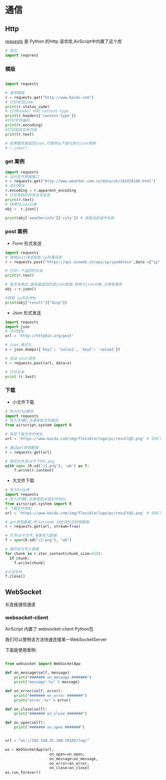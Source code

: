 
# 通信

## Http

[requests](https://requests.readthedocs.io/en/latest/) 是 Python 的Http 请求库,AirScript中内置了这个库

``` python
# 导包
import requrest
```

### 模版

```python

import requests

# 请求模版
r = requests.get("http://www.baidu.com") 
# 打印状态Code
print(r.status_code) 
# 打印header 中的 content-type
print(r.headers['content-type']) 
#打印字符编码
print(r.encoding) 
#打印返回文本内容
print(r.text) 

# 如果服务器返回json,可使用以下语句进行json转换
# r.json() 

```

### get 案例

```python
import requests
# 访问天气预报接口
r = requests.get("http://www.weather.com.cn/data/sk/101010100.html")
# 进行转码
r.encoding = r.apparent_encoding
# 打印获取的所有文本信息
print(r.text)
# 转换为json对象
obj =  r.json()

print(obj['weatherinfo']['city']) # 获取当前城市名称

```

### post 案例

- Form 形式发送

```python
import requests
# 使用post请求获取 ip所属信息
r = requests.post("https://api.oioweb.cn/api/ip/ipaddress",data ={"ip":"114.114.114.114"})

# 打印一下返回的文本
print(r.text)

# 看文本格式,服务器返回的是json数据,转换为json对象,方便拿属性
obj = r.json()

#获取 ip所在地址
print(obj["result"]["disp"])

```

- Json 形式发送

```python
import requests
import json
# 访问地址
url = 'http://httpbin.org/post'

# json 格式化
s = json.dumps({'key1': 'value1', 'key2': 'value2'})

# 发送 post请求
r = requests.post(url, data=s)

# 打印文本
print (r.text)

```

### 下载

- 小文件下载

```python
# 导入http模块
import requests
# 导入环境R,方便获取文件路径
from airscript.system import R

# 指定下载文件的地址
url = 'https://www.baidu.com/img/flexible/logo/pc/result@2.png' # 目标下载链接

# 通过get获取数据
r = requests.get(url)

# 保存文件至sd卡下的1.png
with open (R.sd("/1.png"), 'wb') as f:
    f.write(r.content)
```

- 大文件下载

```python
# 导入http库
import requests
# 导入环境R,方便得到存储文件地址
from airscript.system import R
# 下载文件地址
url = 'https://www.baidu.com/img/flexible/logo/pc/result@2.png' # 目标下载链接

# get获取数据,传入stream 分批流形式获取数据
r = requests.get(url, stream=True)

# 打开sd卡文件,准备写入数据
f = open(R.sd("/2.png"), "wb")

# 循环批次写入数据
for chunk in r.iter_content(chunk_size=512):
  if chunk:
    f.write(chunk)

#关闭文件
f.close()
```

## WebSocket

长连接通信通道

### websocket-client

AirScript 内置了 websocket-client Python包

我们可以使用该方法快速连接某一WebSocketServer

下面是使用案例:

```python

from websocket import WebSocketApp

def on_message(self, message):
    print("####### on_message #######")
    print("message：%s" % message)

def on_error(self, error):
    print("####### on_error #######")
    print("error：%s" % error)

def on_close(self):
    print("####### on_close #######")

def on_open(self):
    print("####### on_open #######")


url = "ws://192.168.31.108:10102/log/"

ws = WebSocketApp(url,
                    on_open=on_open,
                    on_message=on_message,
                    on_error=on_error,
                    on_close=on_close)
ws.run_forever()

```

